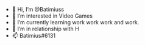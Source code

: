 - 👋 Hi, I’m @Batimiuss
- 👀 I’m interested in Video Games
- 🌱 I’m currently learning work work work and work. 
- 💞️ I’m in relationship with H
- 📫 Batimius#6131

<!---
Batimiuss/Batimiuss is a ✨ special ✨ repository because its `README.md` (this file) appears on your GitHub profile.
You can click the Preview link to take a look at your changes.
--->
